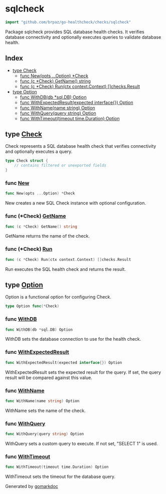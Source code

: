 <!-- Code generated by gomarkdoc. DO NOT EDIT -->

# sqlcheck

```go
import "github.com/brpaz/go-healthcheck/checks/sqlcheck"
```

Package sqlcheck provides SQL database health checks. It verifies database connectivity and optionally executes queries to validate database health.

## Index

- [type Check](<#Check>)
  - [func New\(opts ...Option\) \*Check](<#New>)
  - [func \(c \*Check\) GetName\(\) string](<#Check.GetName>)
  - [func \(c \*Check\) Run\(ctx context.Context\) \[\]checks.Result](<#Check.Run>)
- [type Option](<#Option>)
  - [func WithDB\(db \*sql.DB\) Option](<#WithDB>)
  - [func WithExpectedResult\(expected interface\{\}\) Option](<#WithExpectedResult>)
  - [func WithName\(name string\) Option](<#WithName>)
  - [func WithQuery\(query string\) Option](<#WithQuery>)
  - [func WithTimeout\(timeout time.Duration\) Option](<#WithTimeout>)


<a name="Check"></a>
## type [Check](<https://github.com/brpaz/go-healthcheck/blob/master/checks/sqlcheck/check.go#L19-L25>)

Check represents a SQL database health check that verifies connectivity and optionally executes a query.

```go
type Check struct {
    // contains filtered or unexported fields
}
```

<a name="New"></a>
### func [New](<https://github.com/brpaz/go-healthcheck/blob/master/checks/sqlcheck/check.go#L67>)

```go
func New(opts ...Option) *Check
```

New creates a new SQL Check instance with optional configuration.

<a name="Check.GetName"></a>
### func \(\*Check\) [GetName](<https://github.com/brpaz/go-healthcheck/blob/master/checks/sqlcheck/check.go#L84>)

```go
func (c *Check) GetName() string
```

GetName returns the name of the check.

<a name="Check.Run"></a>
### func \(\*Check\) [Run](<https://github.com/brpaz/go-healthcheck/blob/master/checks/sqlcheck/check.go#L89>)

```go
func (c *Check) Run(ctx context.Context) []checks.Result
```

Run executes the SQL health check and returns the result.

<a name="Option"></a>
## type [Option](<https://github.com/brpaz/go-healthcheck/blob/master/checks/sqlcheck/check.go#L28>)

Option is a functional option for configuring Check.

```go
type Option func(*Check)
```

<a name="WithDB"></a>
### func [WithDB](<https://github.com/brpaz/go-healthcheck/blob/master/checks/sqlcheck/check.go#L38>)

```go
func WithDB(db *sql.DB) Option
```

WithDB sets the database connection to use for the health check.

<a name="WithExpectedResult"></a>
### func [WithExpectedResult](<https://github.com/brpaz/go-healthcheck/blob/master/checks/sqlcheck/check.go#L60>)

```go
func WithExpectedResult(expected interface{}) Option
```

WithExpectedResult sets the expected result for the query. If set, the query result will be compared against this value.

<a name="WithName"></a>
### func [WithName](<https://github.com/brpaz/go-healthcheck/blob/master/checks/sqlcheck/check.go#L31>)

```go
func WithName(name string) Option
```

WithName sets the name of the check.

<a name="WithQuery"></a>
### func [WithQuery](<https://github.com/brpaz/go-healthcheck/blob/master/checks/sqlcheck/check.go#L45>)

```go
func WithQuery(query string) Option
```

WithQuery sets a custom query to execute. If not set, "SELECT 1" is used.

<a name="WithTimeout"></a>
### func [WithTimeout](<https://github.com/brpaz/go-healthcheck/blob/master/checks/sqlcheck/check.go#L52>)

```go
func WithTimeout(timeout time.Duration) Option
```

WithTimeout sets the timeout for the database query.

Generated by [gomarkdoc](<https://github.com/princjef/gomarkdoc>)
